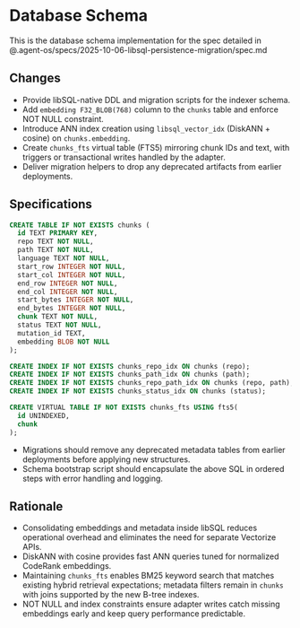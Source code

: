 # Database Schema

This is the database schema implementation for the spec detailed in @.agent-os/specs/2025-10-06-libsql-persistence-migration/spec.md

## Changes

- Provide libSQL-native DDL and migration scripts for the indexer schema.
- Add `embedding F32_BLOB(768)` column to the `chunks` table and enforce NOT NULL constraint.
- Introduce ANN index creation using `libsql_vector_idx` (DiskANN + cosine) on `chunks.embedding`.
- Create `chunks_fts` virtual table (FTS5) mirroring chunk IDs and text, with triggers or transactional writes handled by the adapter.
- Deliver migration helpers to drop any deprecated artifacts from earlier deployments.

## Specifications

```sql
CREATE TABLE IF NOT EXISTS chunks (
  id TEXT PRIMARY KEY,
  repo TEXT NOT NULL,
  path TEXT NOT NULL,
  language TEXT NOT NULL,
  start_row INTEGER NOT NULL,
  start_col INTEGER NOT NULL,
  end_row INTEGER NOT NULL,
  end_col INTEGER NOT NULL,
  start_bytes INTEGER NOT NULL,
  end_bytes INTEGER NOT NULL,
  chunk TEXT NOT NULL,
  status TEXT NOT NULL,
  mutation_id TEXT,
  embedding BLOB NOT NULL
);

CREATE INDEX IF NOT EXISTS chunks_repo_idx ON chunks (repo);
CREATE INDEX IF NOT EXISTS chunks_path_idx ON chunks (path);
CREATE INDEX IF NOT EXISTS chunks_repo_path_idx ON chunks (repo, path);
CREATE INDEX IF NOT EXISTS chunks_status_idx ON chunks (status);

CREATE VIRTUAL TABLE IF NOT EXISTS chunks_fts USING fts5(
  id UNINDEXED,
  chunk
);
```

- Migrations should remove any deprecated metadata tables from earlier deployments before applying new structures.
- Schema bootstrap script should encapsulate the above SQL in ordered steps with error handling and logging.

## Rationale

- Consolidating embeddings and metadata inside libSQL reduces operational overhead and eliminates the need for separate Vectorize APIs.
- DiskANN with cosine provides fast ANN queries tuned for normalized CodeRank embeddings.
- Maintaining `chunks_fts` enables BM25 keyword search that matches existing hybrid retrieval expectations; metadata filters remain in `chunks` with joins supported by the new B-tree indexes.
- NOT NULL and index constraints ensure adapter writes catch missing embeddings early and keep query performance predictable.
